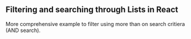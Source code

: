 ## Filtering and searching through Lists in React
More comprehensive example to filter using more than on search critiera (AND search).
